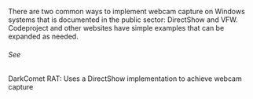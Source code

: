 There are two common ways to implement webcam capture on Windows systems that is documented in the public sector: DirectShow and VFW.  Codeproject and other websites have simple examples that can be expanded as needed.

###### See

DarkComet RAT: Uses a DirectShow implementation to achieve webcam capture
